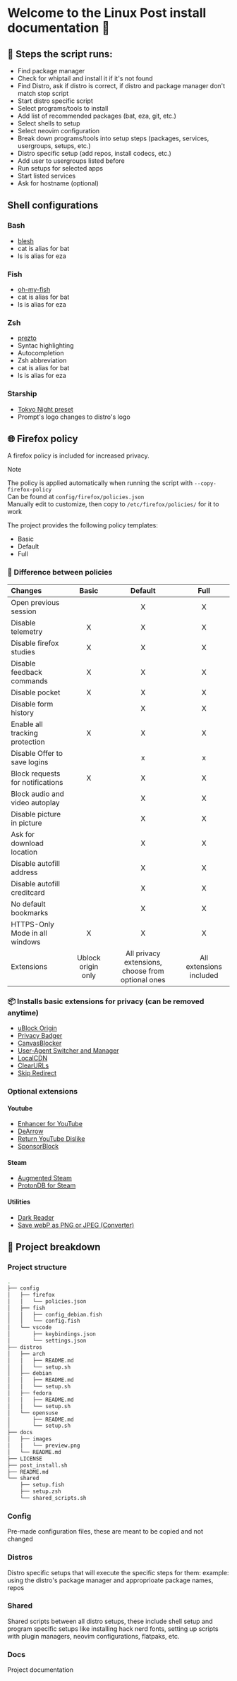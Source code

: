 # Welcome to the Linux Post install documentation 👋

## 📃 Steps the script runs:
* Find package manager
* Check for whiptail and install it if it's not found
* Find Distro, ask if distro is correct, if distro and package manager don't match stop script
* Start distro specific script
* Select programs/tools to install
* Add list of recommended packages (bat, eza, git, etc.)
* Select shells to setup
* Select neovim configuration
* Break down programs/tools into setup steps (packages, services, usergroups, setups, etc.)
* Distro specific setup (add repos, install codecs, etc.)
* Add user to usergroups listed before
* Run setups for selected apps
* Start listed services
* Ask for hostname (optional)

## Shell configurations

### Bash
* [blesh](https://github.com/akinomyoga/ble.sh)
* cat is alias for bat
* ls is alias for eza

### Fish
* [oh-my-fish](https://github.com/oh-my-fish/oh-my-fish)
* cat is alias for bat
* ls is alias for eza

### Zsh
* [prezto](https://github.com/sorin-ionescu/prezto)
* Syntac highlighting
* Autocompletion
* Zsh abbreviation
* cat is alias for bat
* ls is alias for eza

### Starship
* [Tokyo Night preset](https://starship.rs/presets/tokyo-night)
* Prompt's logo changes to distro's logo

## 🌐 Firefox policy
A firefox policy is included for increased privacy.

> [!NOTE]
> The policy is applied automatically when running the script with ``--copy-firefox-policy`` <br />
> Can be found at ``config/firefox/policies.json`` <br />
> Manually edit to customize, then copy to ``/etc/firefox/policies/`` for it to work

The project provides the following policy templates:
* Basic
* Default
* Full

### 📖 Difference between policies

| Changes                          |       Basic        |                      Default                      |          Full           |
| :------------------------------- | :----------------: | :-----------------------------------------------: | :---------------------: |
| Open previous session            |                    |                         X                         |            X            |
| Disable telemetry                |         X          |                         X                         |            X            |
| Disable firefox studies          |         X          |                         X                         |            X            |
| Disable feedback commands        |         X          |                         X                         |            X            |
| Disable pocket                   |         X          |                         X                         |            X            |
| Disable form history             |                    |                         X                         |            X            |
| Enable all tracking protection   |         X          |                         X                         |            X            |
| Disable Offer to save logins     |                    |                         x                         |            x            |
| Block requests for notifications |         X          |                         X                         |            X            |
| Block audio and video autoplay   |                    |                         X                         |            X            |
| Disable picture in picture       |                    |                         X                         |            X            |
| Ask for download location        |                    |                         X                         |            X            |
| Disable autofill address         |                    |                         X                         |            X            |
| Disable autofill creditcard      |                    |                         X                         |            X            |
| No default bookmarks             |                    |                         X                         |            X            |
| HTTPS-Only Mode in all windows   |         X          |                         X                         |            X            |
| Extensions                       | Ublock origin only | All privacy extensions, choose from optional ones | All extensions included |

### 📦 Installs basic extensions for privacy (can be removed anytime)
* [uBlock Origin][5]
* [Privacy Badger][6]
* [CanvasBlocker][7]
* [User-Agent Switcher and Manager][8]
* [LocalCDN][9]
* [ClearURLs][10]
* [Skip Redirect][11]

### Optional extensions

#### Youtube
* [Enhancer for YouTube][12]
* [DeArrow][13]
* [Return YouTube Dislike][14]
* [SponsorBlock][15]

#### Steam
* [Augmented Steam][16]
* [ProtonDB for Steam][17]

#### Utilities
* [Dark Reader][18]
* [Save webP as PNG or JPEG (Converter)][19]


## 📂 Project breakdown

### Project structure
```bash
.
├── config
│   ├── firefox
│   │   └── policies.json
│   ├── fish
│   │   ├── config_debian.fish
│   │   └── config.fish
│   └── vscode
│       ├── keybindings.json
│       └── settings.json
├── distros
│   ├── arch
│   │   ├── README.md
│   │   └── setup.sh
│   ├── debian
│   │   ├── README.md
│   │   └── setup.sh
│   ├── fedora
│   │   ├── README.md
│   │   └── setup.sh
│   └── opensuse
│       ├── README.md
│       └── setup.sh
├── docs
│   ├── images
│   │   └── preview.png
│   └── README.md
├── LICENSE
├── post_install.sh
├── README.md
└── shared
    ├── setup.fish
    ├── setup.zsh
    └── shared_scripts.sh
```

### Config
Pre-made configuration files, these are meant to be copied and not changed

### Distros
Distro specific setups that will execute the specific steps for them:
example: using the distro's package manager and approprioate package names, repos

### Shared
Shared scripts between all distro setups, these include shell setup and program specific setups like installing hack nerd fonts, setting up scripts with plugin managers, neovim configurations, flatpaks, etc.

### Docs
Project documentation

[5]: https://addons.mozilla.org/en-US/firefox/addon/ublock-origin/
[6]: https://addons.mozilla.org/en-US/firefox/addon/privacy-badger17/
[7]: https://addons.mozilla.org/en-US/firefox/addon/canvasblocker/
[8]: https://addons.mozilla.org/en-US/firefox/addon/user-agent-string-switcher/
[9]: https://addons.mozilla.org/en-US/firefox/addon/localcdn-fork-of-decentraleyes/
[10]: https://addons.mozilla.org/en-US/firefox/addon/clearurls/
[11]: https://addons.mozilla.org/en-US/firefox/addon/skip-redirect/

[12]: https://addons.mozilla.org/en-US/firefox/addon/enhancer-for-youtube/
[13]: https://addons.mozilla.org/en-US/firefox/addon/dearrow/
[14]: https://addons.mozilla.org/en-US/firefox/addon/return-youtube-dislikes/
[15]: https://addons.mozilla.org/en-US/firefox/addon/sponsorblock/

[16]: https://addons.mozilla.org/en-US/firefox/addon/augmented-steam/
[17]: https://addons.mozilla.org/en-US/firefox/addon/protondb-for-steam/

[18]: https://addons.mozilla.org/en-US/firefox/addon/darkreader/
[19]: https://addons.mozilla.org/en-US/firefox/addon/save-webp-as-png-or-jpeg/